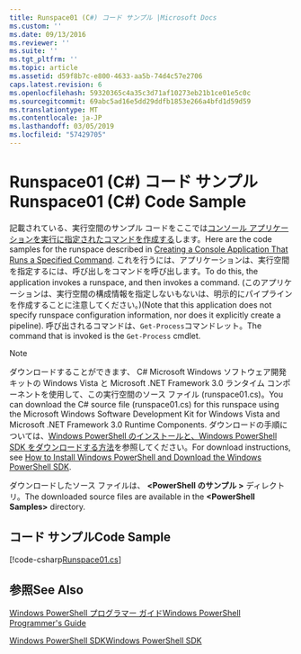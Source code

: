 ```yaml
---
title: Runspace01 (C#) コード サンプル |Microsoft Docs
ms.custom: ''
ms.date: 09/13/2016
ms.reviewer: ''
ms.suite: ''
ms.tgt_pltfrm: ''
ms.topic: article
ms.assetid: d59f8b7c-e800-4633-aa5b-74d4c57e2706
caps.latest.revision: 6
ms.openlocfilehash: 59320365c4a35c3d71af10273eb21b1ce01e5c0c
ms.sourcegitcommit: 69abc5ad16e5dd29ddfb1853e266a4bfd1d59d59
ms.translationtype: MT
ms.contentlocale: ja-JP
ms.lasthandoff: 03/05/2019
ms.locfileid: "57429705"
---
```

# <a name="runspace01-c-code-sample"></a><span data-ttu-id="c9499-102">Runspace01 (C#) コード サンプル</span><span class="sxs-lookup"><span data-stu-id="c9499-102">Runspace01 (C#) Code Sample</span></span>

<span data-ttu-id="c9499-103">記載されている、実行空間のサンプル コードをここでは[コンソール アプリケーションを実行に指定されたコマンドを作成する](http://msdn.microsoft.com/en-us/793a6570-a072-4799-840b-172f28ce620e)します。</span><span class="sxs-lookup"><span data-stu-id="c9499-103">Here are the code samples for the runspace described in [Creating a Console Application That Runs a Specified Command](http://msdn.microsoft.com/en-us/793a6570-a072-4799-840b-172f28ce620e).</span></span> <span data-ttu-id="c9499-104">これを行うには、アプリケーションは、実行空間を指定するには、呼び出しをコマンドを呼び出します。</span><span class="sxs-lookup"><span data-stu-id="c9499-104">To do this, the application invokes a runspace, and then invokes a command.</span></span> <span data-ttu-id="c9499-105">(このアプリケーションは、実行空間の構成情報を指定しないもないは、明示的にパイプラインを作成することに注意してください。)</span><span class="sxs-lookup"><span data-stu-id="c9499-105">(Note that this application does not specify runspace configuration information, nor does it explicitly create a pipeline).</span></span> <span data-ttu-id="c9499-106">呼び出されるコマンドは、`Get-Process`コマンドレット。</span><span class="sxs-lookup"><span data-stu-id="c9499-106">The command that is invoked is the `Get-Process` cmdlet.</span></span>

> [!NOTE]
> <span data-ttu-id="c9499-107">ダウンロードすることができます、 C# Microsoft Windows ソフトウェア開発キットの Windows Vista と Microsoft .NET Framework 3.0 ランタイム コンポーネントを使用して、この実行空間のソース ファイル (runspace01.cs)。</span><span class="sxs-lookup"><span data-stu-id="c9499-107">You can download the C# source file (runspace01.cs) for this runspace using the Microsoft Windows Software Development Kit for Windows Vista and Microsoft .NET Framework 3.0 Runtime Components.</span></span> <span data-ttu-id="c9499-108">ダウンロードの手順については、[Windows PowerShell のインストールと、Windows PowerShell SDK をダウンロードする方法](/powershell/developer/installing-the-windows-powershell-sdk)を参照してください。</span><span class="sxs-lookup"><span data-stu-id="c9499-108">For download instructions, see [How to Install Windows PowerShell and Download the Windows PowerShell SDK](/powershell/developer/installing-the-windows-powershell-sdk).</span></span>
>
> <span data-ttu-id="c9499-109">ダウンロードしたソース ファイルは、  **\<PowerShell のサンプル >** ディレクトリ。</span><span class="sxs-lookup"><span data-stu-id="c9499-109">The downloaded source files are available in the **\<PowerShell Samples>** directory.</span></span>

## <a name="code-sample"></a><span data-ttu-id="c9499-110">コード サンプル</span><span class="sxs-lookup"><span data-stu-id="c9499-110">Code Sample</span></span>

[!code-csharp[Runspace01.cs](../../powershell-sdk-samples/SDK-2.0/csharp/Runspace01/Runspace01.cs#L11-L62 "Runspace01.cs")]

## <a name="see-also"></a><span data-ttu-id="c9499-111">参照</span><span class="sxs-lookup"><span data-stu-id="c9499-111">See Also</span></span>

[<span data-ttu-id="c9499-112">Windows PowerShell プログラマー ガイド</span><span class="sxs-lookup"><span data-stu-id="c9499-112">Windows PowerShell Programmer's Guide</span></span>](./windows-powershell-programmer-s-guide.md)

[<span data-ttu-id="c9499-113">Windows PowerShell SDK</span><span class="sxs-lookup"><span data-stu-id="c9499-113">Windows PowerShell SDK</span></span>](../windows-powershell-reference.md)